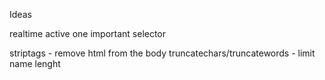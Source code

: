 Ideas

realtime active one
important selector


striptags - remove html from the body
truncatechars/truncatewords - limit name lenght
